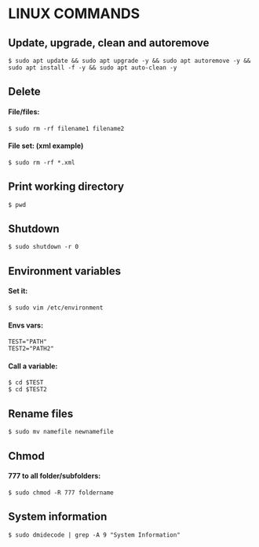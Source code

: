 <div>

<h1>LINUX COMMANDS</h1>
<h2>Update, upgrade, clean and autoremove</h2>

`$ sudo apt update && sudo apt upgrade -y && sudo apt autoremove -y && sudo apt install -f -y && sudo apt auto-clean -y`

<h2>Delete</h2>
<h4>File/files:</h4>

`$ sudo rm -rf filename1 filename2`

<h4>File set: (xml example)</h4>

`$ sudo rm -rf *.xml`

<h2>Print working directory</h2>

`$ pwd`

<h2>Shutdown</h2>

`$ sudo shutdown -r 0`

<h2>Environment variables</h2>
<h4>Set it:</h4>

`$ sudo vim /etc/environment`

<h4>Envs vars:</h4>

`TEST="PATH"`<br>
`TEST2="PATH2"`

<h4>Call a variable:</h4>

`$ cd $TEST`<br>
`$ cd $TEST2`

<h2>Rename files</h2>

`$ sudo mv namefile newnamefile`

<h2>Chmod</h2>
<h4>777 to all folder/subfolders:</h4>

`$ sudo chmod -R 777 foldername`

<h2>System information</h2>

`$ sudo dmidecode | grep -A 9 "System Information"`

</div>